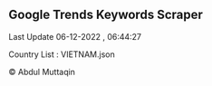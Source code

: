 

## Google Trends Keywords Scraper 
 
Last Update 06-12-2022 , 06:44:27

Country List :
VIETNAM.json



© Abdul Muttaqin 
